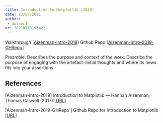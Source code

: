 ```yaml
---
title: Introduction to Matplotlib (2019)
date: 13/07/2021 
author:
 - Author1
or: 20210713195422
---
```


Walkthrough [[Aizenman-Intro-2019](#Aizenman-Intro-2019)]
Github Repo [[Aizenman-Intro-2019-GHRepo](#Aizenman-Intro-2019-GHRepo)]

Preamble: Describes the purpose and context of the work.  Describe the purpose of engaging with the artefact. Initial thoughts and where its news fits into your assertions.

## References

<a id='Aizenman-Intro-2019'>[Aizenman-Intro-2019]</a>
Introduction to Matplotlib — Hannah Aizenman, Thomas Caswell (2017)
[[URL](https://www.youtube.com/watch?v=Tr4DYo4v5AY)]

<a id='Aizenman-Intro-2019-GHRepo'>[Aizenman-Intro-2019-GHRepo']<a/>
Github Repo for Introduction to Matplotlib [[URL](https://github.com/story645/mpl_tutorial)]
